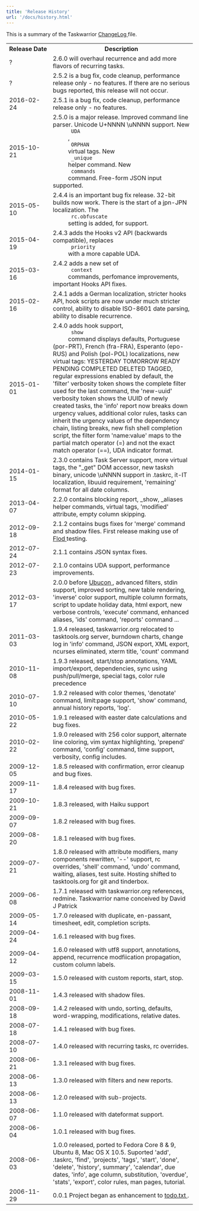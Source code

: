 ```yaml
---
title: 'Release History'
url: '/docs/history.html'
---
```

<div class="col-md-10 main">
 <div class="row">
  <a name="history">
  </a>
  <p>
   This is a summary of the Taskwarrior
   <a href="https://git.tasktools.org/projects/TM/repos/task/browse/ChangeLog">
    ChangeLog
   </a>
   file.
  </p>
  <table class="table table-striped">
   <tr>
    <th>
     Release Date
    </th>
    <th>
     Description
    </th>
   </tr>
   <tr>
    <td>
     ?
    </td>
    <td>
     2.6.0 will overhaul recurrence and add more flavors of recurring tasks.
    </td>
   </tr>
   <tr>
    <td>
     ?
    </td>
    <td>
     2.5.2 is a bug fix, code cleanup, performance release only - no features.
                  If there are no serious bugs reported, this release will not occur.
    </td>
   </tr>
   <tr>
    <td>
     2016-02-24
    </td>
    <td>
     2.5.1 is a bug fix, code cleanup, performance release only - no features.
    </td>
   </tr>
   <tr>
    <td>
     2015-10-21
    </td>
    <td>
     2.5.0 is a major release.
                  Improved command line parser.
                  Unicode U+NNNN \uNNNN support.
                  New
     <code>
      UDA
     </code>
     ,
     <code>
      ORPHAN
     </code>
     virtual tags.
                  New
     <code>
      _unique
     </code>
     helper command.
                  New
     <code>
      commands
     </code>
     command.
                  Free-form JSON input supported.
    </td>
   </tr>
   <tr>
    <td>
     2015-05-10
    </td>
    <td>
     2.4.4 is an important bug fix release.
                  32-bit builds now work.
                  There is the start of a jpn-JPN localization.
                  The
     <code>
      rc.obfuscate
     </code>
     setting is added, for support.
    </td>
   </tr>
   <tr>
    <td>
     2015-04-19
    </td>
    <td>
     2.4.3 adds the Hooks v2 API (backwards compatible),
                  replaces
     <code>
      priority
     </code>
     with a more capable UDA.
    </td>
   </tr>
   <tr>
    <td>
     2015-03-16
    </td>
    <td>
     2.4.2 adds a new set of
     <code>
      context
     </code>
     commands,
                  perfomance improvements,
                  important Hooks API fixes.
    </td>
   </tr>
   <tr>
    <td>
     2015-02-16
    </td>
    <td>
     2.4.1 adds a German localization,
                  stricter hooks API,
                  hook scripts are now under much stricter control,
                  ability to disable ISO-8601 date parsing,
                  ability to disable recurrence.
    </td>
   </tr>
   <tr>
    <td>
     2015-01-01
    </td>
    <td>
     2.4.0 adds hook support,
     <code>
      show
     </code>
     command displays defaults,
                  Portuguese (por-PRT), French (fra-FRA), Esperanto (epo-RUS) and Polish (pol-POL) localizations,
                  new virtual tags: YESTERDAY TOMORROW READY PENDING COMPLETED DELETED TAGGED,
                  regular expressions enabled by default,
                  the 'filter' verbosity token shows the complete filter used for the last command,
                  the 'new-uuid' verbosity token shows the UUID of newly created tasks,
                  the 'info' report now breaks down urgency values,
                  additional color rules,
                  tasks can inherit the urgency values of the dependency chain,
                  listing breaks,
                  new fish shell completion script,
                  the filter form 'name:value' maps to the partial match operator (=) and not the exact match operator (==),
                  UDA indicator format.
    </td>
   </tr>
   <tr>
    <td>
     2014-01-15
    </td>
    <td>
     2.3.0 contains Task Server support, more virtual tags, the
                  "_get" DOM accessor, new tasksh binary, unicode \uNNNN support
                  in .taskrc, it-IT localization, libuuid requirement,
                  'remaining' format for all date columns.
    </td>
   </tr>
   <tr>
    <td>
     2013-04-07
    </td>
    <td>
     2.2.0 contains blocking report, _show, _aliases helper
                  commands, virtual tags, 'modified' attribute, empty column
                  skipping.
    </td>
   </tr>
   <tr>
    <td>
     2012-09-18
    </td>
    <td>
     2.1.2 contains bugs fixes for 'merge' command and shadow
                  files.  First release making use of
     <a href="http://flod.us">
      Flod
     </a>
     testing.
    </td>
   </tr>
   <tr>
    <td>
     2012-07-24
    </td>
    <td>
     2.1.1 contains JSON syntax fixes.
    </td>
   </tr>
   <tr>
    <td>
     2012-07-23
    </td>
    <td>
     2.1.0 contains UDA support, performance improvements.
    </td>
   </tr>
   <tr>
    <td>
     2012-03-17
    </td>
    <td>
     2.0.0 before
     <a href="http://www.ubucon.de/">
      Ubucon
     </a>
     ,
                  advanced filters, stdin support, improved sorting, new table
                  rendering, 'inverse' color support, multiple column formats,
                  script to update holiday data, html export, new verbose
                  controls, 'execute' command, enhanced aliases, 'ids' command,
                  'reports' command ...
    </td>
   </tr>
   <tr>
    <td>
     2011-03-03
    </td>
    <td>
     1.9.4 released, taskwarrior.org relocated to tasktools.org
                  server, burndown charts, change log in 'info' command, JSON
                  export, XML export, ncurses eliminated, xterm title, 'count'
                  command
    </td>
   </tr>
   <tr>
    <td>
     2010-11-08
    </td>
    <td>
     1.9.3 released, start/stop annotations, YAML import/export,
                  dependencies, sync using push/pull/merge, special tags,
                  color rule precedence
    </td>
   </tr>
   <tr>
    <td>
     2010-07-10
    </td>
    <td>
     1.9.2 released with color themes, 'denotate' command,
                  limit:page support, 'show' command, annual history reports,
                  'log'.
    </td>
   </tr>
   <tr>
    <td>
     2010-05-22
    </td>
    <td>
     1.9.1 released with easter date calculations and bug fixes.
    </td>
   </tr>
   <tr>
    <td>
     2010-02-22
    </td>
    <td>
     1.9.0 released with 256 color support, alternate line
                  coloring, vim syntax highlighting, 'prepend' command,
                  'config' command, time support, verbosity, config includes.
    </td>
   </tr>
   <tr>
    <td>
     2009-12-05
    </td>
    <td>
     1.8.5 released with confirmation, error cleanup and bug
                  fixes.
    </td>
   </tr>
   <tr>
    <td>
     2009-11-17
    </td>
    <td>
     1.8.4 released with bug fixes.
    </td>
   </tr>
   <tr>
    <td>
     2009-10-21
    </td>
    <td>
     1.8.3 released, with Haiku support
    </td>
   </tr>
   <tr>
    <td>
     2009-09-07
    </td>
    <td>
     1.8.2 released with bug fixes.
    </td>
   </tr>
   <tr>
    <td>
     2009-08-20
    </td>
    <td>
     1.8.1 released with bug fixes.
    </td>
   </tr>
   <tr>
    <td>
     2009-07-21
    </td>
    <td>
     1.8.0 released with attribute modifiers, many components
                  rewritten, '--' support, rc overrides, 'shell' command, 'undo'
                  command, waiting, aliases, test suite.
                  Hosting shifted to tasktools.org for git and tinderbox.
    </td>
   </tr>
   <tr>
    <td>
     2009-06-08
    </td>
    <td>
     1.7.1 released with taskwarrior.org references, redmine.
                  Taskwarrior name conceived by David J Patrick
    </td>
   </tr>
   <tr>
    <td>
     2009-05-14
    </td>
    <td>
     1.7.0 released with duplicate, en-passant, timesheet, edit,
                  completion scripts.
    </td>
   </tr>
   <tr>
    <td>
     2009-04-24
    </td>
    <td>
     1.6.1 released with bug fixes.
    </td>
   </tr>
   <tr>
    <td>
     2009-04-12
    </td>
    <td>
     1.6.0 released with utf8 support, annotations, append,
                  recurrence modfiication propagation, custom column labels.
    </td>
   </tr>
   <tr>
    <td>
     2009-03-15
    </td>
    <td>
     1.5.0 released with custom reports, start, stop.
    </td>
   </tr>
   <tr>
    <td>
     2008-11-01
    </td>
    <td>
     1.4.3 released with shadow files.
    </td>
   </tr>
   <tr>
    <td>
     2008-09-18
    </td>
    <td>
     1.4.2 released with undo, sorting, defaults, word-wrapping,
                  modifications, relative dates.
    </td>
   </tr>
   <tr>
    <td>
     2008-07-18
    </td>
    <td>
     1.4.1 released with bug fixes.
    </td>
   </tr>
   <tr>
    <td>
     2008-07-10
    </td>
    <td>
     1.4.0 released with recurring tasks, rc overrides.
    </td>
   </tr>
   <tr>
    <td>
     2008-06-21
    </td>
    <td>
     1.3.1 released with bug fixes.
    </td>
   </tr>
   <tr>
    <td>
     2008-06-13
    </td>
    <td>
     1.3.0 released with filters and new reports.
    </td>
   </tr>
   <tr>
    <td>
     2008-06-13
    </td>
    <td>
     1.2.0 released with sub-projects.
    </td>
   </tr>
   <tr>
    <td>
     2008-06-07
    </td>
    <td>
     1.1.0 released with dateformat support.
    </td>
   </tr>
   <tr>
    <td>
     2008-06-04
    </td>
    <td>
     1.0.1 released with bug fixes.
    </td>
   </tr>
   <tr>
    <td>
     2008-06-03
    </td>
    <td>
     1.0.0 released, ported to Fedora Core 8 &amp; 9, Ubuntu 8,
                  Mac OS X 10.5.  Suported 'add', .taskrc, 'find', 'projects',
                  'tags', 'start', 'done', 'delete', 'history', summary',
                  'calendar', due dates, 'info', age column, substitution,
                  'overdue', 'stats', 'export', color rules, man pages,
                  tutorial.
    </td>
   </tr>
   <tr>
    <td>
     2006-11-29
    </td>
    <td>
     0.0.1 Project began as enhancement to
     <a href="http://todotxt.com/">
      todo.txt
     </a>
     .
    </td>
   </tr>
  </table>
 </div>
 <br/>
 <br/>
</div>

